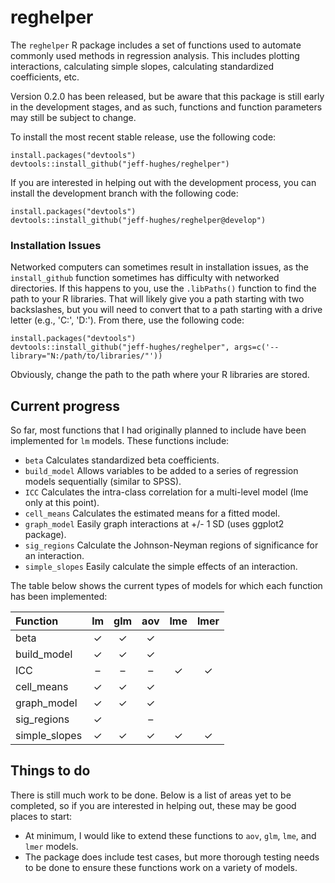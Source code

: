 <!-- README.md is generated from README.Rmd. Please edit that file -->


reghelper
=========

The `reghelper` R package includes a set of functions used to automate commonly used methods in regression analysis. This includes plotting interactions, calculating simple slopes, calculating standardized coefficients, etc.

Version 0.2.0 has been released, but be aware that this package is still early in the development stages, and as such, functions and function parameters may still be subject to change.

To install the most recent stable release, use the following code:

``` {.R}
install.packages("devtools")
devtools::install_github("jeff-hughes/reghelper")
```

If you are interested in helping out with the development process, you can install the development branch with the following code:

``` {.R}
install.packages("devtools")
devtools::install_github("jeff-hughes/reghelper@develop")
```

### Installation Issues

Networked computers can sometimes result in installation issues, as the `install_github` function sometimes has difficulty with networked directories. If this happens to you, use the `.libPaths()` function to find the path to your R libraries. That will likely give you a path starting with two backslashes, but you will need to convert that to a path starting with a drive letter (e.g., 'C:', 'D:'). From there, use the following code:

``` {.R}
install.packages("devtools")
devtools::install_github("jeff-hughes/reghelper", args=c('--library="N:/path/to/libraries/"'))
```

Obviously, change the path to the path where your R libraries are stored.

Current progress
----------------

So far, most functions that I had originally planned to include have been implemented for `lm` models. These functions include:

-   `beta` Calculates standardized beta coefficients.
-   `build_model` Allows variables to be added to a series of regression models sequentially (similar to SPSS).
-   `ICC` Calculates the intra-class correlation for a multi-level model (lme only at this point).
-   `cell_means` Calculates the estimated means for a fitted model.
-   `graph_model` Easily graph interactions at +/- 1 SD (uses ggplot2 package).
-   `sig_regions` Calculate the Johnson-Neyman regions of significance for an interaction.
-   `simple_slopes` Easily calculate the simple effects of an interaction.

The table below shows the current types of models for which each function has been implemented:

|Function|lm|glm|aov|lme|lmer|
|:-------|:-:|:-:|:-:|:-:|:--:|
|beta|✓|✓|✓|||
|build\_model|✓|✓|✓|||
|ICC|–|–|–|✓|✓|
|cell\_means|✓|✓|✓|||
|graph\_model|✓|✓|✓|||
|sig\_regions|✓||–|||
|simple\_slopes|✓|✓|✓|✓|✓|

Things to do
------------

There is still much work to be done. Below is a list of areas yet to be completed, so if you are interested in helping out, these may be good places to start:

-   At minimum, I would like to extend these functions to `aov`, `glm`, `lme`, and `lmer` models.
-   The package does include test cases, but more thorough testing needs to be done to ensure these functions work on a variety of models.
